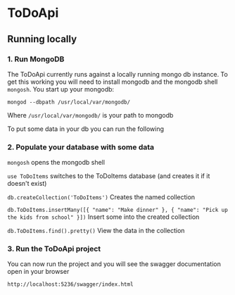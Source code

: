 # ToDoApi

## Running locally
### 1. Run MongoDB 

The ToDoApi currently runs against a locally running mongo db instance.
To get this working you will need to install mongodb and the mongodb shell `mongosh`. 
You start up your mongodb:
```
mongod --dbpath /usr/local/var/mongodb/
```
Where `/usr/local/var/mongodb/` is your path to mongodb

To put some data in your db you can run the following
### 2. Populate your database with some data
`mongosh` opens the mongodb shell 

`use ToDoItems` switches to the ToDoItems database (and creates it if it doesn't exist)

`db.createCollection('ToDoItems')`  Creates the named collection

`db.ToDoItems.insertMany([{ "name": "Make dinner" }, { "name": "Pick up the kids from school" }])` Insert some into the created collection

`db.ToDoItems.find().pretty()` View the data in the collection

### 3. Run the ToDoApi project
You can now run the project and you will see the swagger documentation open in your browser
```angular2html
http://localhost:5236/swagger/index.html
```